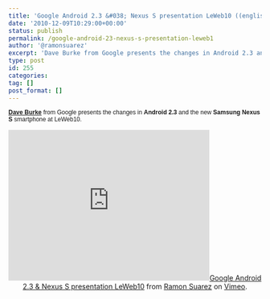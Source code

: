 ```yaml
---
title: 'Google Android 2.3 &#038; Nexus S presentation LeWeb10 ((english, leweb, leweb10, android, google, nexus s, smartphones, presentation, videos))'
date: '2010-12-09T10:29:00+00:00'
status: publish
permalink: /google-android-23-nexus-s-presentation-leweb1
author: '@ramonsuarez'
excerpt: 'Dave Burke from Google presents the changes in Android 2.3 and the new Samsung Nexus S smartphone at LeWeb10. Google Android 2.3 & Nexus S presentation LeWeb10 from Ramon Suarez on Vimeo.'
type: post
id: 255
categories:
tag: []
post_format: []
---
```

<span style="font-family:arial, sans-serif;font-size:12px;">[**Dave Burke**](http://daveburke.org/about.html) from Google presents the changes in **Android 2.3** and the new **Samsung Nexus S** smartphone at LeWeb10.</span><div class="embed-vimeo" style="text-align: center;"><iframe allowfullscreen="" frameborder="0" height="300" mozallowfullscreen="" src="https://player.vimeo.com/video/17632929" webkitallowfullscreen="" width="400"></iframe>[Google Android 2.3 & Nexus S presentation LeWeb10](http://vimeo.com/17632929) from [Ramon Suarez](http://vimeo.com/user5427419) on [Vimeo](http://vimeo.com).